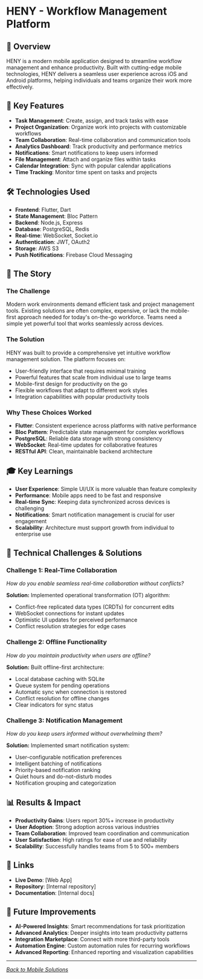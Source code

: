 # HENY - Workflow Management Platform

## 🎯 Overview
HENY is a modern mobile application designed to streamline workflow management and enhance productivity. Built with cutting-edge mobile technologies, HENY delivers a seamless user experience across iOS and Android platforms, helping individuals and teams organize their work more effectively.

## 🚀 Key Features
- **Task Management**: Create, assign, and track tasks with ease
- **Project Organization**: Organize work into projects with customizable workflows
- **Team Collaboration**: Real-time collaboration and communication tools
- **Analytics Dashboard**: Track productivity and performance metrics
- **Notifications**: Smart notifications to keep users informed
- **File Management**: Attach and organize files within tasks
- **Calendar Integration**: Sync with popular calendar applications
- **Time Tracking**: Monitor time spent on tasks and projects

## 🛠️ Technologies Used
- **Frontend**: Flutter, Dart
- **State Management**: Bloc Pattern
- **Backend**: Node.js, Express
- **Database**: PostgreSQL, Redis
- **Real-time**: WebSocket, Socket.io
- **Authentication**: JWT, OAuth2
- **Storage**: AWS S3
- **Push Notifications**: Firebase Cloud Messaging

## 📖 The Story

### The Challenge
Modern work environments demand efficient task and project management tools. Existing solutions are often complex, expensive, or lack the mobile-first approach needed for today's on-the-go workforce. Teams need a simple yet powerful tool that works seamlessly across devices.

### The Solution
HENY was built to provide a comprehensive yet intuitive workflow management solution. The platform focuses on:
- User-friendly interface that requires minimal training
- Powerful features that scale from individual use to large teams
- Mobile-first design for productivity on the go
- Flexible workflows that adapt to different work styles
- Integration capabilities with popular productivity tools

### Why These Choices Worked
- **Flutter**: Consistent experience across platforms with native performance
- **Bloc Pattern**: Predictable state management for complex workflows
- **PostgreSQL**: Reliable data storage with strong consistency
- **WebSocket**: Real-time updates for collaborative features
- **RESTful API**: Clean, maintainable backend architecture

## 🎓 Key Learnings
- **User Experience**: Simple UI/UX is more valuable than feature complexity
- **Performance**: Mobile apps need to be fast and responsive
- **Real-time Sync**: Keeping data synchronized across devices is challenging
- **Notifications**: Smart notification management is crucial for user engagement
- **Scalability**: Architecture must support growth from individual to enterprise use

## 🔧 Technical Challenges & Solutions

### Challenge 1: Real-Time Collaboration
*How do you enable seamless real-time collaboration without conflicts?*

**Solution:** Implemented operational transformation (OT) algorithm:
- Conflict-free replicated data types (CRDTs) for concurrent edits
- WebSocket connections for instant updates
- Optimistic UI updates for perceived performance
- Conflict resolution strategies for edge cases

### Challenge 2: Offline Functionality
*How do you maintain productivity when users are offline?*

**Solution:** Built offline-first architecture:
- Local database caching with SQLite
- Queue system for pending operations
- Automatic sync when connection is restored
- Conflict resolution for offline changes
- Clear indicators for sync status

### Challenge 3: Notification Management
*How do you keep users informed without overwhelming them?*

**Solution:** Implemented smart notification system:
- User-configurable notification preferences
- Intelligent batching of notifications
- Priority-based notification ranking
- Quiet hours and do-not-disturb modes
- Notification grouping and categorization

## 📊 Results & Impact
- **Productivity Gains**: Users report 30%+ increase in productivity
- **User Adoption**: Strong adoption across various industries
- **Team Collaboration**: Improved team coordination and communication
- **User Satisfaction**: High ratings for ease of use and reliability
- **Scalability**: Successfully handles teams from 5 to 500+ members

## 🔗 Links
- **Live Demo**: [Web App]
- **Repository**: [Internal repository]
- **Documentation**: [Internal docs]

## 🎯 Future Improvements
- **AI-Powered Insights**: Smart recommendations for task prioritization
- **Advanced Analytics**: Deeper insights into team productivity patterns
- **Integration Marketplace**: Connect with more third-party tools
- **Automation Engine**: Custom automation rules for recurring workflows
- **Advanced Reporting**: Enhanced reporting and visualization capabilities

---

*[Back to Mobile Solutions](mobile-solutions.md)*

